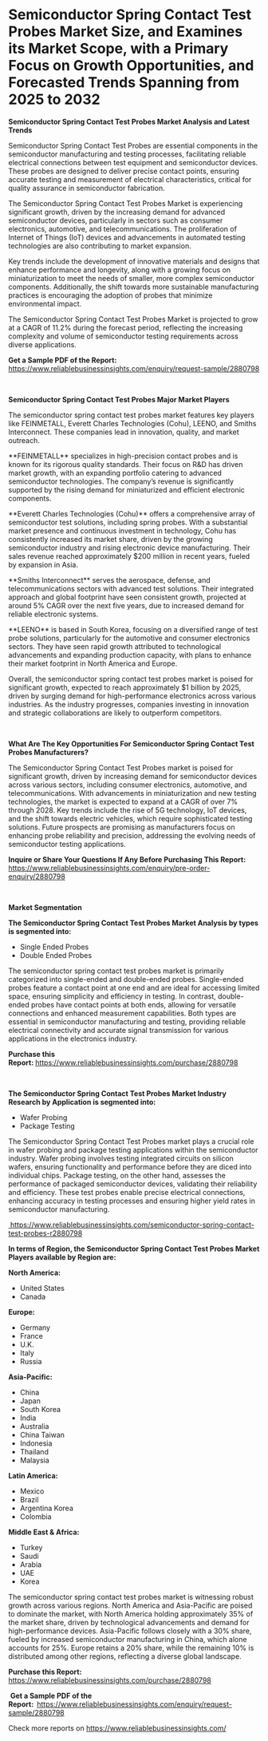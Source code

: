 <p><h1>Semiconductor Spring Contact Test Probes Market Size, and Examines its Market Scope, with a Primary Focus on Growth Opportunities, and Forecasted Trends Spanning from 2025 to 2032</h1></p><p><strong>Semiconductor Spring Contact Test Probes Market Analysis and Latest Trends</strong></p>
<p><p>Semiconductor Spring Contact Test Probes are essential components in the semiconductor manufacturing and testing processes, facilitating reliable electrical connections between test equipment and semiconductor devices. These probes are designed to deliver precise contact points, ensuring accurate testing and measurement of electrical characteristics, critical for quality assurance in semiconductor fabrication.</p><p>The Semiconductor Spring Contact Test Probes Market is experiencing significant growth, driven by the increasing demand for advanced semiconductor devices, particularly in sectors such as consumer electronics, automotive, and telecommunications. The proliferation of Internet of Things (IoT) devices and advancements in automated testing technologies are also contributing to market expansion. </p><p>Key trends include the development of innovative materials and designs that enhance performance and longevity, along with a growing focus on miniaturization to meet the needs of smaller, more complex semiconductor components. Additionally, the shift towards more sustainable manufacturing practices is encouraging the adoption of probes that minimize environmental impact.</p><p>The Semiconductor Spring Contact Test Probes Market is projected to grow at a CAGR of 11.2% during the forecast period, reflecting the increasing complexity and volume of semiconductor testing requirements across diverse applications.</p></p>
<p><strong>Get a Sample PDF of the Report:&nbsp;</strong> <a href="https://www.reliablebusinessinsights.com/enquiry/request-sample/2880798?utm_campaign=2247&utm_medium=2&utm_source=Github&utm_content=ia&utm_term=12032025&utm_id=semiconductor-spring-contact-test-probes">https://www.reliablebusinessinsights.com/enquiry/request-sample/2880798</a></p>
<p>&nbsp;</p>
<p><strong>Semiconductor Spring Contact Test Probes Major Market Players</strong></p>
<p><p>The semiconductor spring contact test probes market features key players like FEINMETALL, Everett Charles Technologies (Cohu), LEENO, and Smiths Interconnect. These companies lead in innovation, quality, and market outreach.</p><p>**FEINMETALL** specializes in high-precision contact probes and is known for its rigorous quality standards. Their focus on R&D has driven market growth, with an expanding portfolio catering to advanced semiconductor technologies. The company’s revenue is significantly supported by the rising demand for miniaturized and efficient electronic components.</p><p>**Everett Charles Technologies (Cohu)** offers a comprehensive array of semiconductor test solutions, including spring probes. With a substantial market presence and continuous investment in technology, Cohu has consistently increased its market share, driven by the growing semiconductor industry and rising electronic device manufacturing. Their sales revenue reached approximately $200 million in recent years, fueled by expansion in Asia.</p><p>**Smiths Interconnect** serves the aerospace, defense, and telecommunications sectors with advanced test solutions. Their integrated approach and global footprint have seen consistent growth, projected at around 5% CAGR over the next five years, due to increased demand for reliable electronic systems.</p><p>**LEENO** is based in South Korea, focusing on a diversified range of test probe solutions, particularly for the automotive and consumer electronics sectors. They have seen rapid growth attributed to technological advancements and expanding production capacity, with plans to enhance their market footprint in North America and Europe.</p><p>Overall, the semiconductor spring contact test probes market is poised for significant growth, expected to reach approximately $1 billion by 2025, driven by surging demand for high-performance electronics across various industries. As the industry progresses, companies investing in innovation and strategic collaborations are likely to outperform competitors.</p></p>
<p>&nbsp;</p>
<p><strong>What Are The Key Opportunities For Semiconductor Spring Contact Test Probes Manufacturers?</strong></p>
<p><p>The Semiconductor Spring Contact Test Probes market is poised for significant growth, driven by increasing demand for semiconductor devices across various sectors, including consumer electronics, automotive, and telecommunications. With advancements in miniaturization and new testing technologies, the market is expected to expand at a CAGR of over 7% through 2028. Key trends include the rise of 5G technology, IoT devices, and the shift towards electric vehicles, which require sophisticated testing solutions. Future prospects are promising as manufacturers focus on enhancing probe reliability and precision, addressing the evolving needs of semiconductor testing applications.</p></p>
<p><strong>Inquire or Share Your Questions If Any Before Purchasing This Report:</strong> <a href="https://www.reliablebusinessinsights.com/enquiry/pre-order-enquiry/2880798?utm_campaign=2247&utm_medium=2&utm_source=Github&utm_content=ia&utm_term=12032025&utm_id=semiconductor-spring-contact-test-probes">https://www.reliablebusinessinsights.com/enquiry/pre-order-enquiry/2880798</a></p>
<p>&nbsp;</p>
<p><strong>Market Segmentation</strong></p>
<p><strong>The Semiconductor Spring Contact Test Probes Market Analysis by types is segmented into:</strong></p>
<p><ul><li>Single Ended Probes</li><li>Double Ended Probes</li></ul></p>
<p><p>The semiconductor spring contact test probes market is primarily categorized into single-ended and double-ended probes. Single-ended probes feature a contact point at one end and are ideal for accessing limited space, ensuring simplicity and efficiency in testing. In contrast, double-ended probes have contact points at both ends, allowing for versatile connections and enhanced measurement capabilities. Both types are essential in semiconductor manufacturing and testing, providing reliable electrical connectivity and accurate signal transmission for various applications in the electronics industry.</p></p>
<p><strong>Purchase this Report:&nbsp;</strong><a href="https://www.reliablebusinessinsights.com/purchase/2880798?utm_campaign=2247&utm_medium=2&utm_source=Github&utm_content=ia&utm_term=12032025&utm_id=semiconductor-spring-contact-test-probes">https://www.reliablebusinessinsights.com/purchase/2880798</a></p>
<p>&nbsp;</p>
<p><strong>The Semiconductor Spring Contact Test Probes Market Industry Research by Application is segmented into:</strong></p>
<p><ul><li>Wafer Probing</li><li>Package Testing</li></ul></p>
<p><p>The Semiconductor Spring Contact Test Probes market plays a crucial role in wafer probing and package testing applications within the semiconductor industry. Wafer probing involves testing integrated circuits on silicon wafers, ensuring functionality and performance before they are diced into individual chips. Package testing, on the other hand, assesses the performance of packaged semiconductor devices, validating their reliability and efficiency. These test probes enable precise electrical connections, enhancing accuracy in testing processes and ensuring higher yield rates in semiconductor manufacturing.</p></p>
<p><a href="https://www.reliablebusinessinsights.com/semiconductor-spring-contact-test-probes-r2880798?utm_campaign=2247&utm_medium=2&utm_source=Github&utm_content=ia&utm_term=12032025&utm_id=semiconductor-spring-contact-test-probes">&nbsp;https://www.reliablebusinessinsights.com/semiconductor-spring-contact-test-probes-r2880798</a></p>
<p><strong>In terms of Region, the Semiconductor Spring Contact Test Probes Market Players available by Region are:</strong></p>
<p>
    <p> <strong> North America: </strong>
        <ul>
            <li>United States</li>
            <li>Canada</li>
        </ul>
        </p> 
    <p> <strong> Europe: </strong>
        <ul>
            <li>Germany</li>
            <li>France</li>
            <li>U.K.</li>
            <li>Italy</li>
            <li>Russia</li>
        </ul>
        </p> 
    <p> <strong> Asia-Pacific: </strong>
        <ul>
            <li>China</li>
            <li>Japan</li>
            <li>South Korea</li>
            <li>India</li>
            <li>Australia</li>
            <li>China Taiwan</li>
            <li>Indonesia</li>
            <li>Thailand</li>
            <li>Malaysia</li>
        </ul>
        </p> 
    <p> <strong> Latin America: </strong>
        <ul>
            <li>Mexico</li>
            <li>Brazil</li>
            <li>Argentina Korea</li>
            <li>Colombia</li>
        </ul>
        </p> 
    <p> <strong> Middle East & Africa: </strong>
        <ul>
            <li>Turkey</li>
            <li>Saudi</li>
            <li>Arabia</li>
            <li>UAE</li>
            <li>Korea</li>
        </ul>
    </p>
    </p>
<p><p>The semiconductor spring contact test probes market is witnessing robust growth across various regions. North America and Asia-Pacific are poised to dominate the market, with North America holding approximately 35% of the market share, driven by technological advancements and demand for high-performance devices. Asia-Pacific follows closely with a 30% share, fueled by increased semiconductor manufacturing in China, which alone accounts for 25%. Europe retains a 20% share, while the remaining 10% is distributed among other regions, reflecting a diverse global landscape.</p></p>
<p><strong>Purchase this Report: </strong><a href="https://www.reliablebusinessinsights.com/purchase/2880798?utm_campaign=2247&utm_medium=2&utm_source=Github&utm_content=ia&utm_term=12032025&utm_id=semiconductor-spring-contact-test-probes">https://www.reliablebusinessinsights.com/purchase/2880798</a></p>
<p>&nbsp;<strong>Get a Sample PDF of the Report:&nbsp;&nbsp;</strong><a href="https://www.reliablebusinessinsights.com/enquiry/request-sample/2880798?utm_campaign=2247&utm_medium=2&utm_source=Github&utm_content=ia&utm_term=12032025&utm_id=semiconductor-spring-contact-test-probes">https://www.reliablebusinessinsights.com/enquiry/request-sample/2880798</a></p>
<p><strong></strong></p>
<p>Check more reports on <a href="https://www.reliablebusinessinsights.com/?utm_campaign=2247&utm_medium=2&utm_source=Github&utm_content=ia&utm_term=12032025&utm_id=semiconductor-spring-contact-test-probes">https://www.reliablebusinessinsights.com/</a></p>